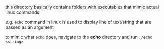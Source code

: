 this directory basically contains folders with executables that mimic actual linux commands

e.g. ```echo``` command in linux is used to display line of text/string that are passed as an argument


to mimic what ```echo``` does, navigate to the **echo** directory and run ```./echo <string> ```
